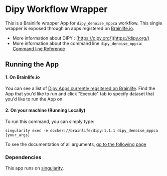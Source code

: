 # Dipy Workflow Wrapper

This is a Brainlife wrapper App for `dipy_denoise_mppca` workflow. This single wrapper is exposed through an apps registered on [Brainlife.io](https://brainlife.io).

- More information about DIPY : [https://dipy.org/](https://dipy.org/)
- More information about the command line `dipy_denoise_mppca`: [Command line Reference](https://dipy.org/documentation/latest/reference_cmd/dipy_denoise_mppca/)

## Running the App

#### 1. On Brainlife.io

You can see a list of [Dipy Apps currently regsitered on Brainlife](https://brainlife.io/apps#dipy). Find the App that you'd like to run and click "Execute" tab to specify dataset that you'd like to run the App on.

#### 2. On  your machine (Running Locally)

To run this command, you can simply type:

`singularity exec -e docker://brainlife/dipy:1.1.1 dipy_denoise_mppca [your_args]`

To see the documentation of all arguments, [go to the following page](https://dipy.org/documentation/1.1.1./reference_cmd/dipy_denoise_mppca/)

### Dependencies

This app runs on [singularity](https://www.sylabs.io/singularity/).
